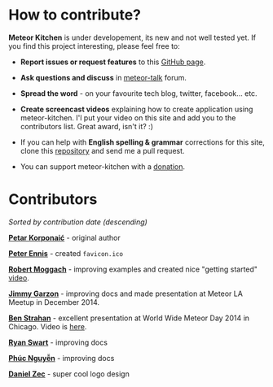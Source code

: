 How to contribute?
==================

**Meteor Kitchen** is under developement, its new and not well tested yet. If you find this project interesting, please feel free to:

- **Report issues or request features** to this <a href="https://github.com/perak/kitchen-site/issues" target="_blank">GitHub page</a>.

- **Ask questions and discuss** in <a href="https://groups.google.com/forum/#!topic/meteor-talk/zXgP7ddCdHk" target="_blank">meteor-talk</a> forum.

- **Spread the word** - on your favourite tech blog, twitter, facebook... etc.

- **Create screencast videos** explaining how to create application using meteor-kitchen. I'l put your video on this site and add you to the contributors list. Great award, isn't it? :)

- If you can help with **English spelling & grammar** corrections for this site, clone this <a href="https://github.com/perak/kitchen-site" target="_blank">repository</a> and send me a pull request.

- You can support meteor-kitchen with a <a href="{{pathFor 'donate'}}">donation</a>.


Contributors
============

*Sorted by contribution date (descending)*

<a href="https://github.com/perak" target="_blank"><b>Petar Korponaić</b></a> - original author

<a href="https://github.com/peterennis" target="_blank"><b>Peter Ennis</b></a> - created `favicon.ico`

<a href="https://github.com/robmoggach" target="_blank"><b>Robert Moggach</b></a> - improving examples and created nice "getting started" <a href="//www.youtube.com/embed/9k5YRxjP58Y" target="_blank">video</a>.

<a href="https://github.com/jimbog" target="_blank"><b>Jimmy Garzon</b></a> - improving docs and made presentation at Meteor LA Meetup in December 2014.

<a href="https://github.com/benstr" target="_blank"><b>Ben Strahan</b></a> - excellent presentation at World Wide Meteor Day 2014 in Chicago. Video is <a href="http://www.youtube.com/watch?v=0njX2e7GwDs" target="_blank">here</a>.

<a href="https://github.com/TheAncientGoat" target="_blank"><b>Ryan Swart</b></a> - improving docs

<a href="https://github.com/npvn" target="_blank"><b>Phúc Nguyễn</b></a> - improving docs

<a href="http://danielonum.crevado.com/about" target="_blank"><b>Daniel Zec</b></a> - super cool logo design
